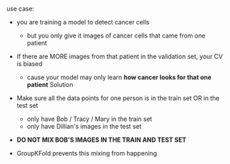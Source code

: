use case:
- you are training a model to detect cancer cells
	- but you only give it images of cancer cells that came from one patient
- If there are MORE images from that patient in the validation set, your CV is biased
	- cause your model may only learn **how cancer looks for that one patient**
Solution
- Make sure all the data points for one person is in the train set OR in the test set
	- only have Bob / Tracy / Mary in the train set
	- only have Dillian's images in the test set
- **DO NOT MIX BOB'S IMAGES IN THE TRAIN AND TEST SET**

- GroupKFold prevents this mixing from happening